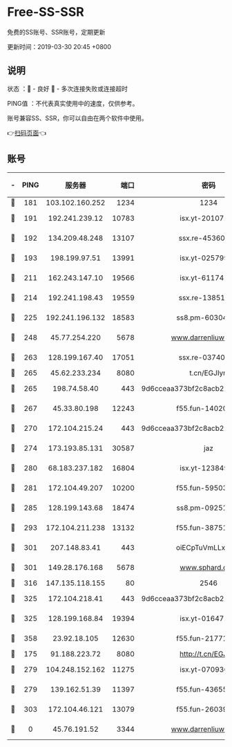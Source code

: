 # Free-SS-SSR

免费的SS账号、SSR账号，定期更新

更新时间：2019-03-30 20:45 +0800

## 说明

状态     ：🙂 - 良好 🙁 - 多次连接失败或连接超时

PING值   ：不代表真实使用中的速度，仅供参考。

账号兼容SS、SSR，你可以自由在两个软件中使用。

👉[扫码页面](https://liesauer.github.io/Free-SS-SSR/)👈

## 账号

|-|PING|服务器|端口|密码|加密方式|区域|
|:----:|:----:|:-----:|-----:|:----:|:----:|:----:|
|🙂|181|103.102.160.252|1234|1234|rc4-md5|JP|
|🙂|191|192.241.239.12|10783|isx.yt-20107100|aes-256-cfb|US|
|🙂|192|134.209.48.248|13107|ssx.re-45360921|aes-256-cfb|US|
|🙂|193|198.199.97.51|13991|isx.yt-02579983|aes-256-cfb|US|
|🙂|211|162.243.147.10|19566|isx.yt-61174147|aes-256-cfb|US|
|🙂|214|192.241.198.43|19559|ssx.re-13851105|aes-256-cfb|US|
|🙂|225|192.241.196.132|18583|ss8.pm-60304703|aes-256-cfb|US|
|🙂|248|45.77.254.220|5678|www.darrenliuwei.com|aes-256-cfb|SG|
|🙂|263|128.199.167.40|17051|ssx.re-03740989|aes-256-cfb|SG|
|🙂|265|45.62.233.234|8080|t.cn/EGJIyrl|rc4-md5|CA|
|🙂|265|198.74.58.40|443|9d6cceaa373bf2c8acb22e60b6a58be6|aes-256-cfb|US|
|🙂|267|45.33.80.198|12243|f55.fun-14020939|aes-256-cfb|US|
|🙂|270|172.104.215.24|443|9d6cceaa373bf2c8acb22e60b6a58be6|aes-256-cfb|US|
|🙂|274|173.193.85.131|30587|jaz|aes-256-cfb|US|
|🙂|280|68.183.237.182|16804|isx.yt-12384975|aes-256-cfb|SG|
|🙂|281|172.104.49.207|10200|f55.fun-59503435|aes-256-cfb|SG|
|🙂|285|128.199.143.68|18474|ss8.pm-09251863|aes-256-cfb|SG|
|🙂|293|172.104.211.238|13132|f55.fun-38751809|aes-256-cfb|US|
|🙂|301|207.148.83.41|443|oiECpTuVmLLxk4Ts|aes-256-cfb|AU|
|🙂|301|149.28.176.168|5678|www.sphard.com|aes-256-cfb|AU|
|🙂|316|147.135.118.155|80|2546|chacha20|US|
|🙂|325|172.104.218.41|443|9d6cceaa373bf2c8acb22e60b6a58be6|aes-256-cfb|US|
|🙂|325|128.199.168.84|19394|isx.yt-01647188|aes-256-cfb|SG|
|🙂|358|23.92.18.105|12630|f55.fun-21771517|aes-256-cfb|US|
|🙂|175|91.188.223.72|8080|http://t.cn/EGJIyrl|rc4-md5|RU|
|🙂|279|104.248.152.162|11275|isx.yt-07093642|aes-256-cfb|SG|
|🙂|279|139.162.51.39|11397|f55.fun-43655311|aes-256-cfb|SG|
|🙂|303|172.104.46.121|13079|f55.fun-26039696|aes-256-cfb|SG|
|🙁|0|45.76.191.52|3344|www.darrenliuwei.com|aes-256-cfb|JP|
